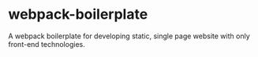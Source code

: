 # webpack-boilerplate
A webpack boilerplate for developing static, single page website with only front-end technologies.
